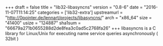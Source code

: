 +++
draft = false
title = "lib32-libasyncns"
version = "0.8-6"
date = "2016-11-07T11:14:25"
categories = ['lib32-extra']
upstreamurl = "http://0pointer.de/lennart/projects/libasyncns/"
arch = "x86_64"
size = "41400"
usize = "124887"
sha1sum = "66679a271b0655288d2de8fea3c0ad5c2768fa26"
+++
libasyncns is a C library for Linux/Unix for executing name service queries asynchronously ( 32bit )